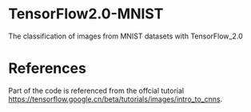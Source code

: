 # TensorFlow2.0-MNIST
The classification of images from MNIST datasets with TensorFlow_2.0

# References
Part of the code is referenced from the offcial tutorial https://tensorflow.google.cn/beta/tutorials/images/intro_to_cnns.
